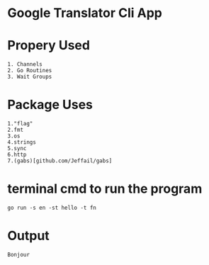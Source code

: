 # Google Translator Cli App


# Propery Used

    1. Channels
    2. Go Routines
    3. Wait Groups

# Package Uses

    1."flag"
    2.fmt
	3.os
	4.strings
	5.sync
    6.http
    7.(gabs)[github.com/Jeffail/gabs]


# terminal cmd to run the program
    go run -s en -st hello -t fn

#    Output
    Bonjour







